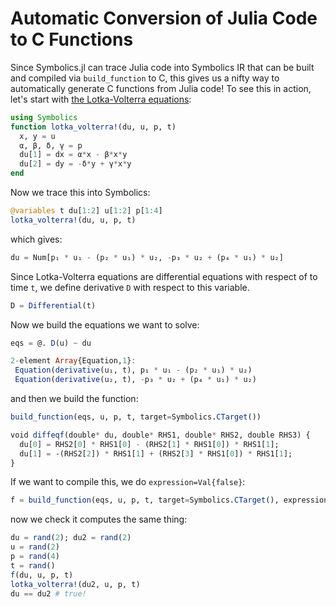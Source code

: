 # Automatic Conversion of Julia Code to C Functions

Since Symbolics.jl can trace Julia code into Symbolics IR that can be built and
compiled via `build_function` to C, this gives us a nifty way to automatically
generate C functions from Julia code! To see this in action, let's start with
[the Lotka-Volterra equations](https://en.wikipedia.org/wiki/Lotka%E2%80%93Volterra_equations):

```julia
using Symbolics
function lotka_volterra!(du, u, p, t)
  x, y = u
  α, β, δ, γ = p
  du[1] = dx = α*x - β*x*y
  du[2] = dy = -δ*y + γ*x*y
end
```

Now we trace this into Symbolics:

```julia
@variables t du[1:2] u[1:2] p[1:4]
lotka_volterra!(du, u, p, t)
```

which gives:

```julia
du = Num[p₁ * u₁ - (p₂ * u₁) * u₂, -p₃ * u₂ + (p₄ * u₁) * u₂]
```

Since Lotka-Volterra equations are differential equations with respect of to time `t`, we define derivative `D` with respect to this variable.

```julia
D = Differential(t)
```

Now we build the equations we want to solve:

```julia
eqs = @. D(u) ~ du

2-element Array{Equation,1}:
 Equation(derivative(u₁, t), p₁ * u₁ - (p₂ * u₁) * u₂)
 Equation(derivative(u₂, t), -p₃ * u₂ + (p₄ * u₁) * u₂)
```

and then we build the function:

```julia
build_function(eqs, u, p, t, target=Symbolics.CTarget())

void diffeqf(double* du, double* RHS1, double* RHS2, double RHS3) {
  du[0] = RHS2[0] * RHS1[0] - (RHS2[1] * RHS1[0]) * RHS1[1];
  du[1] = -(RHS2[2]) * RHS1[1] + (RHS2[3] * RHS1[0]) * RHS1[1];
}
```

If we want to compile this, we do `expression=Val{false}`:

```julia
f = build_function(eqs, u, p, t, target=Symbolics.CTarget(), expression=Val{false})
```

now we check it computes the same thing:

```julia
du = rand(2); du2 = rand(2)
u = rand(2)
p = rand(4)
t = rand()
f(du, u, p, t)
lotka_volterra!(du2, u, p, t)
du == du2 # true!
```
